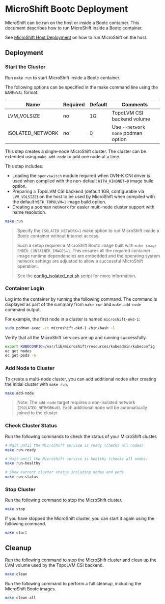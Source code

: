 # MicroShift Bootc Deployment

MicroShift can be run on the host or inside a Bootc container.
This document describes how to run MicroShift inside a Bootc container.

See [MicroShift Host Deployment](./run.md) on how to run MicroShift on the host.

## Deployment

### Start the Cluster

Run `make run` to start MicroShift inside a Bootc container.

The following options can be specified in the make command line using the `NAME=VAL` format.

| Name              | Required | Default  | Comments
|-------------------|----------|----------|---------
| LVM_VOLSIZE       | no       | 1G       | TopoLVM CSI backend volume
| ISOLATED_NETWORK  | no       | 0        | Use `--network none` podman option

This step creates a single-node MicroShift cluster. The cluster can be extended using `make add-node` to add one node at a time.

This step includes:
* Loading the `openvswitch` module required when OVN-K CNI driver is used
  when compiled with the non-default `WITH_KINDNET=0` image build option.
* Preparing a TopoLVM CSI backend (default 1GB, configurable via `LVM_VOLSIZE`) on the host to be used by MicroShift when
  compiled with the default `WITH_TOPOLVM=1` image build option.
* Creating a podman network for easier multi-node cluster support with name resolution.

```bash
make run
```

> Specify the `ISOLATED_NETWORK=1` make option to run MicroShift inside a Bootc
> container without Internet access.
>
> Such a setup requires a MicroShift Bootc image built with `make image EMBED_CONTAINER_IMAGES=1`.
> This ensures all the required container image runtime dependencies are embedded
> and the operating system network settings are adjusted to allow a successful
> MicroShift operation.
>
> See the [config_isolated_net.sh](../src/config_isolated_net.sh) script for more
> information.

### Container Login

Log into the container by running the following command. The command is displayed as
part of the summary from `make run` and `make add-node` command output.

For example, the first node in a cluster is named `microshift-okd-1`:
```bash
sudo podman exec -it microshift-okd-1 /bin/bash -l
```

Verify that all the MicroShift services are up and running successfully.
```bash
export KUBECONFIG=/var/lib/microshift/resources/kubeadmin/kubeconfig
oc get nodes
oc get pods -A
```

### Add Node to Cluster

To create a multi-node cluster, you can add additional nodes after creating the
initial cluster with `make run`.

```bash
make add-node
```

> Note: The `add-node` target requires a non-isolated network (`ISOLATED_NETWORK=0`).
> Each additional node will be automatically joined to the cluster.

### Check Cluster Status

Run the following commands to check the status of your MicroShift cluster.

```bash
# Wait until the MicroShift service is ready (checks all nodes)
make run-ready

# Wait until the MicroShift service is healthy (checks all nodes)
make run-healthy

# Show current cluster status including nodes and pods
make run-status
```

### Stop Cluster

Run the following command to stop the MicroShift cluster.

```bash
make stop
```

If you have stopped the MicroShift cluster, you can start it again using the following command.

```bash
make start
```

## Cleanup

Run the following command to stop the MicroShift cluster and clean up the LVM
volume used by the TopoLVM CSI backend.

```bash
make clean
```

Run the following command to perform a full cleanup, including the
MicroShift Bootc images.

```bash
make clean-all
```
